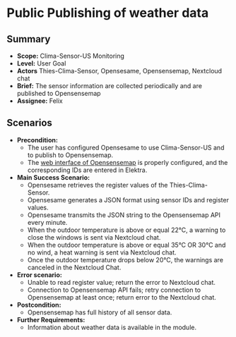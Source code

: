 # Public Publishing of weather data

## Summary

- **Scope:** Clima-Sensor-US Monitoring
- **Level:** User Goal
- **Actors** Thies-Clima-Sensor, Opensesame, Opensensemap, Nextcloud chat
- **Brief:** The sensor information are collected periodically and are published to Opensensemap
- **Assignee:** Felix

## Scenarios

- **Precondition:** 
	- The user has configured Opensesame to use Clima-Sensor-US and to publish to Opensensemap.
	- The [web interface of Opensensemap](www.opensensemap.org) is properly configured, and the corresponding IDs are entered in Elektra.
- **Main Success Scenario:** 
	- Opensesame retrieves the register values of the Thies-Clima-Sensor.
	- Opensesame generates a JSON format using sensor IDs and register values.
	- Opensesame transmits the JSON string to the Opensensemap API every minute.
	- When the outdoor temperature is above or equal 22°C, a warning to close the windows is sent via Nextcloud chat.
	- When the outdoor temperature is above or equal 35°C OR 30°C and no wind, a heat warning is sent via Nextcloud chat.
	- Once the outdoor temperature drops below 20°C, the warnings are canceled in the Nextcloud Chat.
- **Error scenario:**
	- Unable to read register value; return the error to Nextcloud chat.
	- Connection to Opensensemap API fails; retry connection to Opensensemap at least once; return error to the Nextcloud chat.
- **Postcondition:**
	- Opensensemap has full history of all sensor data.
- **Further Requirements:**
	- Information about weather data is available in the module.
